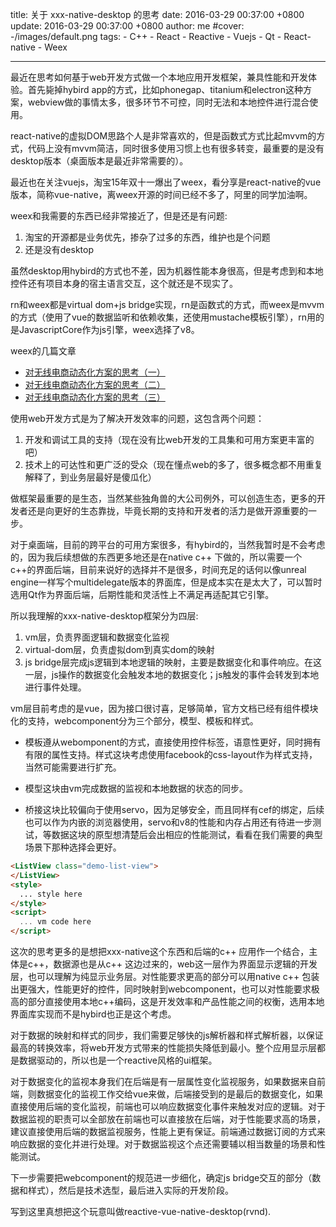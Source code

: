 title: 关于 xxx-native-desktop 的思考
date: 2016-03-29 00:37:00 +0800
update: 2016-03-29 00:37:00  +0800
author: me
#cover: -/images/default.png
tags:
    - C++
    - React
    - Reactive
    - Vuejs
    - Qt
    - React-native
    - Weex
    
---

最近在思考如何基于web开发方式做一个本地应用开发框架，兼具性能和开发体验。首先毙掉hybird app的方式，比如phonegap、titanium和electron这种方案，webview做的事情太多，很多环节不可控，同时无法和本地控件进行混合使用。

<!--more-->

react-native的虚拟DOM思路个人是非常喜欢的，但是函数式方式比起mvvm的方式，代码上没有mvvm简洁，同时很多使用习惯上也有很多转变，最重要的是没有desktop版本（桌面版本是最近非常需要的）。

最近也在关注vuejs，淘宝15年双十一爆出了weex，看分享是react-native的vue版本，简称vue-native，离weex开源的时间已经不多了，阿里的同学加油啊。

weex和我需要的东西已经非常接近了，但是还是有问题:

1. 淘宝的开源都是业务优先，掺杂了过多的东西，维护也是个问题
2. 还是没有desktop

虽然desktop用hybird的方式也不差，因为机器性能本身很高，但是考虑到和本地控件还有项目本身的宿主语言交互，这个就还是不现实了。

rn和weex都是virtual dom+js bridge实现，rn是函数式的方式，而weex是mvvm的方式（使用了vue的数据监听和依赖收集，还使用mustache模板引擎），rn用的是JavascriptCore作为js引擎，weex选择了v8。

weex的几篇文章

- [对无线电商动态化方案的思考（一）](https://github.com/amfe/article/issues/13)
- [对无线电商动态化方案的思考（二）](https://github.com/amfe/article/issues/14)
- [对无线电商动态化方案的思考（三）](https://github.com/amfe/article/issues/15)

使用web开发方式是为了解决开发效率的问题，这包含两个问题：

1. 开发和调试工具的支持（现在没有比web开发的工具集和可用方案更丰富的吧）
2. 技术上的可达性和更广泛的受众（现在懂点web的多了，很多概念都不用重复解释了，到业务层最好是傻瓜化）

做框架最重要的是生态，当然某些独角兽的大公司例外，可以创造生态，更多的开发者还是向更好的生态靠拢，毕竟长期的支持和开发者的活力是做开源重要的一步。

对于桌面端，目前的跨平台的可用方案很多，有hybird的，当然我暂时是不会考虑的，因为我后续想做的东西更多地还是在native c++ 下做的，所以需要一个c++的界面后端，目前来说好的选择并不是很多，时间充足的话何以像unreal engine一样写个multidelegate版本的界面库，但是成本实在是太大了，可以暂时选用Qt作为界面后端，后期性能和灵活性上不满足再适配其它引擎。

所以我理解的xxx-native-desktop框架分为四层:

1. vm层，负责界面逻辑和数据变化监视
2. virtual-dom层，负责虚拟dom到真实dom的映射
3. js 
bridge层完成js逻辑到本地逻辑的映射，主要是数据变化和事件响应。在这一层，js操作的数据变化会触发本地的数据变化；js触发的事件会转发到本地进行事件处理。

vm层目前考虑的是vue，因为接口很讨喜，足够简单，官方文档已经有组件模块化的支持，webcomponent分为三个部分，模型、模板和样式。

- 模板遵从webomponent的方式，直接使用控件标签，语意性更好，同时拥有有限的属性支持。样式这块考虑使用facebook的css-layout作为样式支持，当然可能需要进行扩充。

- 模型这块由vm完成数据的监视和本地数据的状态的同步。

- 桥接这块比较偏向于使用servo，因为足够安全，而且同样有cef的绑定，后续也可以作为内嵌的浏览器使用，servo和v8的性能和内存占用还有待进一步测试，等数据这块的原型想清楚后会出相应的性能测试，看看在我们需要的典型场景下那种选择会更好。

``` html
<ListView class="demo-list-view">
</ListView>
<style>
  ... style here
</style>
<script>
  ... vm code here
</script>
```

这次的思考更多的是想把xxx-native这个东西和后端的c++ 应用作一个结合，主体是c++，数据源也是从c++ 这边过来的，web这一层作为界面显示逻辑的开发层，也可以理解为纯显示业务层。对性能要求更高的部分可以用native c++ 包装出更强大，性能更好的控件，同时映射到webcomponent，也可以对性能要求极高的部分直接使用本地c++编码，这是开发效率和产品性能之间的权衡，选用本地界面库实现而不是hybird也正是这个考虑。

对于数据的映射和样式的同步，我们需要足够快的js解析器和样式解析器，以保证最高的转换效率，将web开发方式带来的性能损失降低到最小。整个应用显示层都是数据驱动的，所以也是一个reactive风格的ui框架。

对于数据变化的监视本身我们在后端是有一层属性变化监视服务，如果数据来自前端，则数据变化的监视工作交给vue来做，后端接受到的是最后的数据变化，如果直接使用后端的变化监视，前端也可以响应数据变化事件来触发对应的逻辑。对于数据监视的职责可以全部放在前端也可以直接放在后端，对于性能要求高的场景，建议直接使用后端的数据监视服务，性能上更有保证。前端通过数据订阅的方式来响应数据的变化并进行处理。对于数据监视这个点还需要辅以相当数量的场景和性能测试。

下一步需要把webcomponent的规范进一步细化，确定js bridge交互的部分（数据和样式），然后是技术选型，最后进入实际的开发阶段。

写到这里真想把这个玩意叫做reactive-vue-native-desktop(rvnd).


